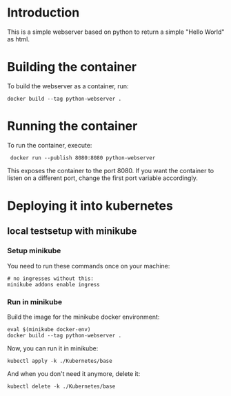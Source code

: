 # Introduction

This is a simple webserver based on python to return a simple "Hello World" as html. 

# Building the container

To build the webserver as a container, run: 

```
docker build --tag python-webserver .
```

# Running the container

To run the container, execute: 

```
 docker run --publish 8080:8080 python-webserver
```

This exposes the container to the port 8080. If you want the container to listen on a different port, change the 
first port variable accordingly. 


# Deploying it into kubernetes

## local testsetup with minikube

### Setup minikube

You need to run these commands once on your machine: 

```
# no ingresses without this:
minikube addons enable ingress 
```

### Run in minikube

Build the image for the minikube docker environment: 

```
eval $(minikube docker-env)
docker build --tag python-webserver .
```

Now, you can run it in minikube: 

```
kubectl apply -k ./Kubernetes/base
```

And when you don't need it anymore, delete it:

```
kubectl delete -k ./Kubernetes/base
```
